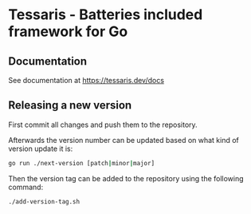 # Tessaris - Batteries included framework for Go

## Documentation

See documentation at https://tessaris.dev/docs

## Releasing a new version

First commit all changes and push them to the repository.

Afterwards the version number can be updated based on what kind of version update it is:

```sh
go run ./next-version [patch|minor|major]
```

Then the version tag can be added to the repository using the following command:

```sh
./add-version-tag.sh
```
